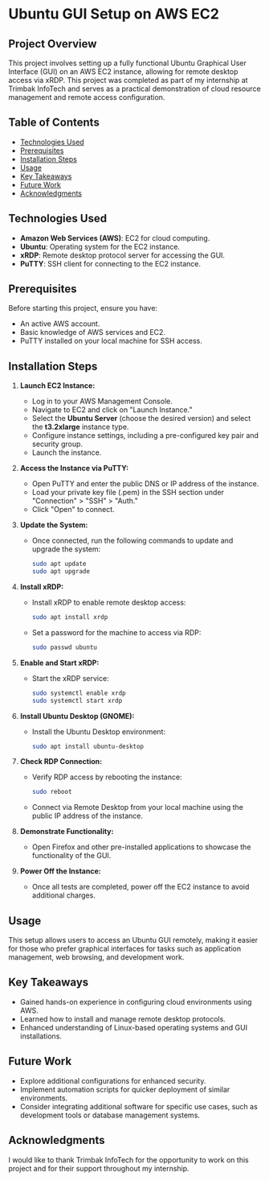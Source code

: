 
# Ubuntu GUI Setup on AWS EC2

## Project Overview

This project involves setting up a fully functional Ubuntu Graphical User Interface (GUI) on an AWS EC2 instance, allowing for remote desktop access via xRDP. This project was completed as part of my internship at Trimbak InfoTech and serves as a practical demonstration of cloud resource management and remote access configuration.

## Table of Contents

- [Technologies Used](#technologies-used)
- [Prerequisites](#prerequisites)
- [Installation Steps](#installation-steps)
- [Usage](#usage)
- [Key Takeaways](#key-takeaways)
- [Future Work](#future-work)
- [Acknowledgments](#acknowledgments)

## Technologies Used

- **Amazon Web Services (AWS)**: EC2 for cloud computing.
- **Ubuntu**: Operating system for the EC2 instance.
- **xRDP**: Remote desktop protocol server for accessing the GUI.
- **PuTTY**: SSH client for connecting to the EC2 instance.

## Prerequisites

Before starting this project, ensure you have:

- An active AWS account.
- Basic knowledge of AWS services and EC2.
- PuTTY installed on your local machine for SSH access.

## Installation Steps

1. **Launch EC2 Instance:**
   - Log in to your AWS Management Console.
   - Navigate to EC2 and click on "Launch Instance."
   - Select the **Ubuntu Server** (choose the desired version) and select the **t3.2xlarge** instance type.
   - Configure instance settings, including a pre-configured key pair and security group.
   - Launch the instance.

2. **Access the Instance via PuTTY:**
   - Open PuTTY and enter the public DNS or IP address of the instance.
   - Load your private key file (.pem) in the SSH section under "Connection" > "SSH" > "Auth."
   - Click "Open" to connect.

3. **Update the System:**
   - Once connected, run the following commands to update and upgrade the system:
     ```bash
     sudo apt update
     sudo apt upgrade
     ```

4. **Install xRDP:**
   - Install xRDP to enable remote desktop access:
     ```bash
     sudo apt install xrdp
     ```
   - Set a password for the machine to access via RDP:
     ```bash
     sudo passwd ubuntu
     ```

5. **Enable and Start xRDP:**
   - Start the xRDP service:
     ```bash
     sudo systemctl enable xrdp
     sudo systemctl start xrdp
     ```

6. **Install Ubuntu Desktop (GNOME):**
   - Install the Ubuntu Desktop environment:
     ```bash
     sudo apt install ubuntu-desktop
     ```

7. **Check RDP Connection:**
   - Verify RDP access by rebooting the instance:
     ```bash
     sudo reboot
     ```
   - Connect via Remote Desktop from your local machine using the public IP address of the instance.

8. **Demonstrate Functionality:**
   - Open Firefox and other pre-installed applications to showcase the functionality of the GUI.

9. **Power Off the Instance:**
   - Once all tests are completed, power off the EC2 instance to avoid additional charges.

## Usage

This setup allows users to access an Ubuntu GUI remotely, making it easier for those who prefer graphical interfaces for tasks such as application management, web browsing, and development work.

## Key Takeaways

- Gained hands-on experience in configuring cloud environments using AWS.
- Learned how to install and manage remote desktop protocols.
- Enhanced understanding of Linux-based operating systems and GUI installations.

## Future Work

- Explore additional configurations for enhanced security.
- Implement automation scripts for quicker deployment of similar environments.
- Consider integrating additional software for specific use cases, such as development tools or database management systems.

## Acknowledgments

I would like to thank Trimbak InfoTech for the opportunity to work on this project and for their support throughout my internship.
